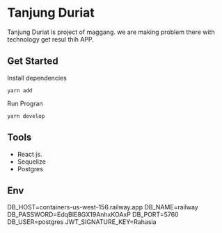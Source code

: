 # Tanjung Duriat

Tanjung Duriat is project of maggang. we are making problem there with technology get resul thih APP.

## Get Started

Install dependencies

`yarn add`

Run Progran

`yarn develop`

## Tools

- React js.
- Sequelize
- Postgres

## Env

DB_HOST=containers-us-west-156.railway.app
DB_NAME=railway
DB_PASSWORD=EdqBIE8GX19AnhxKOAxP
DB_PORT=5760
DB_USER=postgres
JWT_SIGNATURE_KEY=Rahasia
